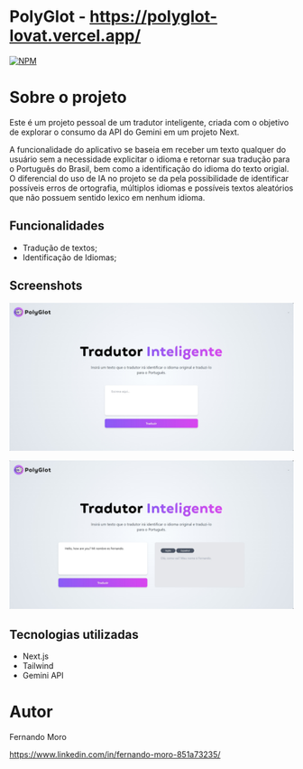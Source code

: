 # PolyGlot - https://polyglot-lovat.vercel.app/
[![NPM](https://img.shields.io/npm/l/react)](https://github.com/MoroFernando/polyglot/blob/main/LICENSE) 

# Sobre o projeto

Este é um projeto pessoal de um tradutor inteligente, criada com o objetivo de explorar o consumo da API do Gemini em um projeto Next. 

A funcionalidade do aplicativo se baseia em receber um texto qualquer do usuário sem a necessidade explicitar o idioma e retornar sua tradução para o Português do Brasil, bem como a identificação do idioma do texto origial. O diferencial do uso de IA no projeto se da pela possibilidade de identificar possíveis erros de ortografia, múltiplos idiomas e possíveis textos aleatórios que não possuem sentido lexico em nenhum idioma.

## Funcionalidades
- Tradução de textos;
- Identificação de Idiomas;

## Screenshots
![PolyGlot](https://github.com/MoroFernando/polyglot/blob/master/public/screenshots/screenshot001.jpg)

![Minhas Notas](https://github.com/MoroFernando/polyglot/blob/master/public/screenshots/screenshot002.jpg)

## Tecnologias utilizadas
- Next.js
- Tailwind
- Gemini API

# Autor

Fernando Moro

https://www.linkedin.com/in/fernando-moro-851a73235/
